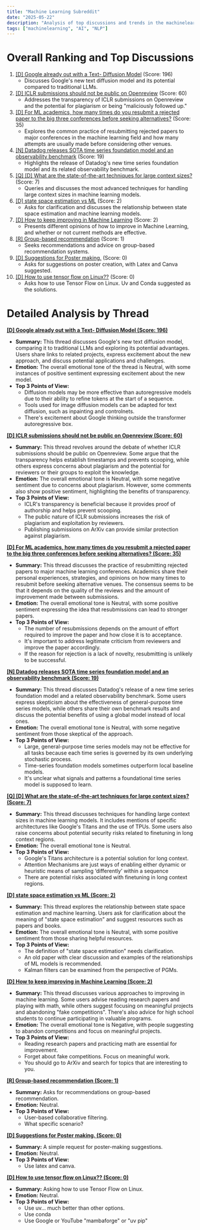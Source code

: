 ```yaml
---
title: "Machine Learning Subreddit"
date: "2025-05-22"
description: "Analysis of top discussions and trends in the machinelearning subreddit"
tags: ["machinelearning", "AI", "NLP"]
---
```


# Overall Ranking and Top Discussions
1.  [[D] Google already out with a Text- Diffusion Model](https://www.reddit.com/r/MachineLearning/comments/1ksdn9b/d_google_already_out_with_a_text_diffusion_model/) (Score: 196)
    * Discusses Google's new text diffusion model and its potential compared to traditional LLMs.
2.  [[D] ICLR submissions should not be public on Openreview](https://www.reddit.com/r/MachineLearning/comments/1ksjgei/d_iclr_submissions_should_not_be_public_on/) (Score: 60)
    *  Addresses the transparency of ICLR submissions on Openreview and the potential for plagiarism or being "maliciously followed up."
3.  [[D] For ML academics, how many times do you resubmit a rejected paper to the big three conferences before seeking alternatives?](https://www.reddit.com/r/MachineLearning/comments/1ksr9uo/d_for_ml_academics_how_many_times_do_you_resubmit/) (Score: 35)
    *  Explores the common practice of resubmitting rejected papers to major conferences in the machine learning field and how many attempts are usually made before considering other venues.
4.  [[N] Datadog releases SOTA time series foundation model and an observability benchmark](https://www.reddit.com/r/MachineLearning/comments/1ksszls/n_datadog_releases_sota_time_series_foundation/) (Score: 19)
    *  Highlights the release of Datadog's new time series foundation model and its related observability benchmark.
5.  [[Q] [D] What are the state-of-the-art techniques for large context sizes?](https://www.reddit.com/r/MachineLearning/comments/1kslzht/q_d_what_are_the_stateoftheart_techniques_for/) (Score: 7)
    *  Queries and discusses the most advanced techniques for handling large context sizes in machine learning models.
6.  [[D] state space estimation vs ML](https://www.reddit.com/r/MachineLearning/comments/1ksqkrz/d_state_space_estimation_vs_ml/) (Score: 2)
    *  Asks for clarification and discusses the relationship between state space estimation and machine learning models.
7.  [[D] How to keep improving in Machine Learning](https://www.reddit.com/r/MachineLearning/comments/1ksw92x/d_how_to_keep_improving_in_machine_learning/) (Score: 2)
    *  Presents different opinions of how to improve in Machine Learning, and whether or not current methods are effective.
8.  [[R] Group-based recommendation](https://www.reddit.com/r/MachineLearning/comments/1ksb1vc/r_groupbased_recommendation/) (Score: 1)
    *  Seeks recommendations and advice on group-based recommendation systems.
9.  [[D] Suggestions for Poster making.](https://www.reddit.com/r/MachineLearning/comments/1ksk7j8/d_suggestions_for_poster_making/) (Score: 0)
    *   Asks for suggestions on poster creation, with Latex and Canva suggested.
10. [[D] How to use tensor flow on Linux??](https://www.reddit.com/r/MachineLearning/comments/1kswrbn/d_how_to_use_tensor_flow_on_linux/) (Score: 0)
    *   Asks how to use Tensor Flow on Linux. Uv and Conda suggested as the solutions.

# Detailed Analysis by Thread

**[ [D] Google already out with a Text- Diffusion Model (Score: 196)](https://www.reddit.com/r/MachineLearning/comments/1ksdn9b/d_google_already_out_with_a_text_diffusion_model/)**
*  **Summary:**  This thread discusses Google's new text diffusion model, comparing it to traditional LLMs and exploring its potential advantages. Users share links to related projects, express excitement about the new approach, and discuss potential applications and challenges.
*  **Emotion:** The overall emotional tone of the thread is Neutral, with some instances of positive sentiment expressing excitement about the new model.
*  **Top 3 Points of View:**
    *   Diffusion models may be more effective than autoregressive models due to their ability to refine tokens at the start of a sequence.
    *   Tools used for image diffusion models can be adapted for text diffusion, such as inpainting and controlnets.
    *   There's excitement about Google thinking outside the transformer autoregressive box.

**[ [D] ICLR submissions should not be public on Openreview (Score: 60)](https://www.reddit.com/r/MachineLearning/comments/1ksjgei/d_iclr_submissions_should_not_be_public_on/)**
*  **Summary:** This thread revolves around the debate of whether ICLR submissions should be public on Openreview. Some argue that the transparency helps establish timestamps and prevents scooping, while others express concerns about plagiarism and the potential for reviewers or their groups to exploit the knowledge.
*  **Emotion:** The overall emotional tone is Neutral, with some negative sentiment due to concerns about plagiarism. However, some comments also show positive sentiment, highlighting the benefits of transparency.
*  **Top 3 Points of View:**
    *   ICLR's transparency is beneficial because it provides proof of authorship and helps prevent scooping.
    *   The public nature of ICLR submissions increases the risk of plagiarism and exploitation by reviewers.
    *   Publishing submissions on ArXiv can provide similar protection against plagiarism.

**[ [D] For ML academics, how many times do you resubmit a rejected paper to the big three conferences before seeking alternatives? (Score: 35)](https://www.reddit.com/r/MachineLearning/comments/1ksr9uo/d_for_ml_academics_how_many_times_do_you_resubmit/)**
*  **Summary:** This thread discusses the practice of resubmitting rejected papers to major machine learning conferences. Academics share their personal experiences, strategies, and opinions on how many times to resubmit before seeking alternative venues. The consensus seems to be that it depends on the quality of the reviews and the amount of improvement made between submissions.
*  **Emotion:** The overall emotional tone is Neutral, with some positive sentiment expressing the idea that resubmissions can lead to stronger papers.
*  **Top 3 Points of View:**
    *   The number of resubmissions depends on the amount of effort required to improve the paper and how close it is to acceptance.
    *   It's important to address legitimate criticism from reviewers and improve the paper accordingly.
    *   If the reason for rejection is a lack of novelty, resubmitting is unlikely to be successful.

**[ [N] Datadog releases SOTA time series foundation model and an observability benchmark (Score: 19)](https://www.reddit.com/r/MachineLearning/comments/1ksszls/n_datadog_releases_sota_time_series_foundation/)**
*  **Summary:** This thread discusses Datadog's release of a new time series foundation model and a related observability benchmark. Some users express skepticism about the effectiveness of general-purpose time series models, while others share their own benchmark results and discuss the potential benefits of using a global model instead of local ones.
*  **Emotion:** The overall emotional tone is Neutral, with some negative sentiment from those skeptical of the approach.
*  **Top 3 Points of View:**
    *   Large, general-purpose time series models may not be effective for all tasks because each time series is governed by its own underlying stochastic process.
    *   Time-series foundation models sometimes outperform local baseline models.
    *   It's unclear what signals and patterns a foundational time series model is supposed to learn.

**[ [Q] [D] What are the state-of-the-art techniques for large context sizes? (Score: 7)](https://www.reddit.com/r/MachineLearning/comments/1kslzht/q_d_what_are_the_stateoftheart_techniques_for/)**
*  **Summary:** This thread discusses techniques for handling large context sizes in machine learning models. It includes mentions of specific architectures like Google's Titans and the use of TPUs. Some users also raise concerns about potential security risks related to finetuning in long context regions.
*  **Emotion:** The overall emotional tone is Neutral.
*  **Top 3 Points of View:**
    *   Google's Titans architecture is a potential solution for long context.
    *   Attention Mechanisms are just ways of enabling either dynamic or heuristic means of sampling ‘differently’ within a sequence
    *   There are potential risks associated with finetuning in long context regions.

**[ [D] state space estimation vs ML (Score: 2)](https://www.reddit.com/r/MachineLearning/comments/1ksqkrz/d_state_space_estimation_vs_ml/)**
*  **Summary:** This thread explores the relationship between state space estimation and machine learning. Users ask for clarification about the meaning of "state space estimation" and suggest resources such as papers and books.
*  **Emotion:** The overall emotional tone is Neutral, with some positive sentiment from those sharing helpful resources.
*  **Top 3 Points of View:**
    *   The definition of "state space estimation" needs clarification.
    *   An old paper with clear discussion and examples of the relationships of ML models is recommended.
    *   Kalman filters can be examined from the perspective of PGMs.

**[ [D] How to keep improving in Machine Learning (Score: 2)](https://www.reddit.com/r/MachineLearning/comments/1ksw92x/d_how_to_keep_improving_in_machine_learning/)**
*  **Summary:** This thread discusses various approaches to improving in machine learning. Some users advise reading research papers and playing with math, while others suggest focusing on meaningful projects and abandoning "fake competitions". There's also advice for high school students to continue participating in valuable programs.
*  **Emotion:** The overall emotional tone is Negative, with people suggesting to abandon competitions and focus on meaningful projects.
*  **Top 3 Points of View:**
    *   Reading research papers and practicing math are essential for improvement.
    *   Forget about fake competitions. Focus on meaningful work.
    *   You should go to ArXiv and search for topics that are interesting to you.

**[ [R] Group-based recommendation (Score: 1)](https://www.reddit.com/r/MachineLearning/comments/1ksb1vc/r_groupbased_recommendation/)**
*  **Summary:** Asks for recommendations on group-based recommendation.
*  **Emotion:** Neutral.
*  **Top 3 Points of View:**
    *   User-based collaborative filtering.
    *   What specific scenario?

**[ [D] Suggestions for Poster making. (Score: 0)](https://www.reddit.com/r/MachineLearning/comments/1ksk7j8/d_suggestions_for_poster_making/)**
*  **Summary:** A simple request for poster-making suggestions.
*  **Emotion:** Neutral.
*  **Top 3 Points of View:**
    *   Use latex and canva.

**[ [D] How to use tensor flow on Linux?? (Score: 0)](https://www.reddit.com/r/MachineLearning/comments/1kswrbn/d_how_to_use_tensor_flow_on_linux/)**
*  **Summary:** Asking how to use Tensor Flow on Linux.
*  **Emotion:** Neutral.
*  **Top 3 Points of View:**
    *   Use uv... much better than other options.
    *   Use conda
    *   Use Google or YouTube  "mambaforge" or "uv pip"
